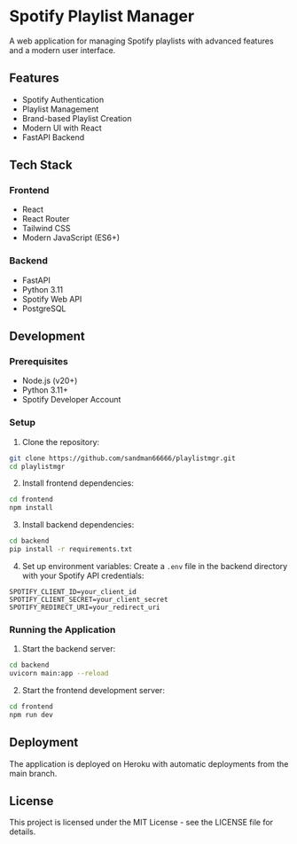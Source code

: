 # Spotify Playlist Manager

A web application for managing Spotify playlists with advanced features and a modern user interface.

## Features

- Spotify Authentication
- Playlist Management
- Brand-based Playlist Creation
- Modern UI with React
- FastAPI Backend

## Tech Stack

### Frontend
- React
- React Router
- Tailwind CSS
- Modern JavaScript (ES6+)

### Backend
- FastAPI
- Python 3.11
- Spotify Web API
- PostgreSQL

## Development

### Prerequisites
- Node.js (v20+)
- Python 3.11+
- Spotify Developer Account

### Setup

1. Clone the repository:
```bash
git clone https://github.com/sandman66666/playlistmgr.git
cd playlistmgr
```

2. Install frontend dependencies:
```bash
cd frontend
npm install
```

3. Install backend dependencies:
```bash
cd backend
pip install -r requirements.txt
```

4. Set up environment variables:
Create a `.env` file in the backend directory with your Spotify API credentials:
```
SPOTIFY_CLIENT_ID=your_client_id
SPOTIFY_CLIENT_SECRET=your_client_secret
SPOTIFY_REDIRECT_URI=your_redirect_uri
```

### Running the Application

1. Start the backend server:
```bash
cd backend
uvicorn main:app --reload
```

2. Start the frontend development server:
```bash
cd frontend
npm run dev
```

## Deployment

The application is deployed on Heroku with automatic deployments from the main branch.

## License

This project is licensed under the MIT License - see the LICENSE file for details.
